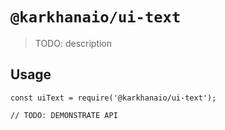 # `@karkhanaio/ui-text`

> TODO: description

## Usage

```
const uiText = require('@karkhanaio/ui-text');

// TODO: DEMONSTRATE API
```
